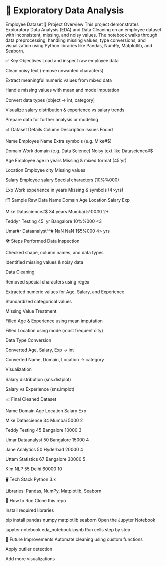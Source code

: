 

# 🧹 Exploratory Data Analysis 
Employee Dataset
📌 Project Overview
This project demonstrates Exploratory Data Analysis (EDA) and Data Cleaning on an employee dataset with inconsistent, missing, and noisy values. The notebook walks through data preprocessing, handling missing values, type conversions, and visualization using Python libraries like Pandas, NumPy, Matplotlib, and Seaborn.

✅ Key Objectives
Load and inspect raw employee data

Clean noisy text (remove unwanted characters)

Extract meaningful numeric values from mixed data

Handle missing values with mean and mode imputation

Convert data types (object → int, category)

Visualize salary distribution & experience vs salary trends

Prepare data for further analysis or modeling

📊 Dataset Details
Column	Description	Issues Found

Name	Employee Name	Extra symbols (e.g. Mike#$)

Domain	Work domain (e.g. Data Science)	Noisy text like Datascience#$

Age	Employee age in years	Missing & mixed format (45'yr)

Location	Employee city	Missing values

Salary	Employee salary	Special characters (10%%000)

Exp	Work experience in years	Missing & symbols (4>yrs)

🗂 Sample Raw Data
Name	Domain	Age	Location	Salary	Exp

Mike	Datascience#$	34 years	Mumbai	5^00#0	2+

Teddy^	Testing	45' yr	Bangalore	10%%000	<3

Umar#r	Dataanalyst^^#	NaN	NaN	1$5%000	4> yrs

🛠 Steps Performed
Data Inspection

Checked shape, column names, and data types

Identified missing values & noisy data

Data Cleaning

Removed special characters using regex

Extracted numeric values for Age, Salary, and Experience

Standardized categorical values

Missing Value Treatment

Filled Age & Experience using mean imputation

Filled Location using mode (most frequent city)

Data Type Conversion

Converted Age, Salary, Exp → int

Converted Name, Domain, Location → category

Visualization

Salary distribution (sns.distplot)

Salary vs Experience (sns.lmplot)

📈 Final Cleaned Dataset

Name	Domain	Age	Location	Salary	Exp

Mike	Datascience	34	Mumbai	5000	2

Teddy	Testing	45	Bangalore	10000	3

Umar	Dataanalyst	50	Bangalore	15000	4

Jane	Analytics	50	Hyderbad	20000	4

Uttam	Statistics	67	Bangalore	30000	5

Kim	NLP	55	Delhi	60000	10


🖥️ Tech Stack
Python 3.x

Libraries: Pandas, NumPy, Matplotlib, Seaborn

🚀 How to Run
Clone this repo

Install required libraries

pip install pandas numpy matplotlib seaborn
Open the Jupyter Notebook

jupyter notebook eda_notebook.ipynb
Run cells step by step

📌 Future Improvements
Automate cleaning using custom functions

Apply outlier detection

Add more visualizations
